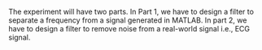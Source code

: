 The experiment will have two parts. In Part 1, we have to design a filter to separate a frequency from a signal generated in MATLAB. In part 2, we have to design a filter to remove noise from a real-world signal i.e., ECG signal.
